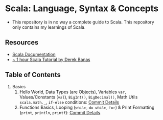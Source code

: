 # Scala: Language, Syntax & Concepts

- This repository is in no way a complete guide to Scala. This repository only contains my learnings of Scala.

## Resources

- [Scala Documentation](https://docs.scala-lang.org/overviews/scala-book/introduction.html)
- [~ 1 hour Scala Tutorial by Derek Banas](https://www.youtube.com/watch?v=DzFt0YkZo8M&t=1s&ab_channel=DerekBanas)

## Table of Contents

1. Basics
   1. Hello World, Data Types (are Objects), Variables `var`, Values/Constants (`val`), `BigInt()`, `BigDecimal()`, Math Utils `scala.math._`, `if-else` conditions: [Commit Details](https://github.com/Ch-sriram/scala-learn/blob/main/1-basics/HelloWorld.scala)
   2. Functions Basics, Looping (`while`, `do while`, `for`) & Print Formatting (`print`, `println`, `printf`): [Commit Details](https://github.com/Ch-sriram/scala-learn/blob/main/1-basics/FunctionsLooping.scala)
